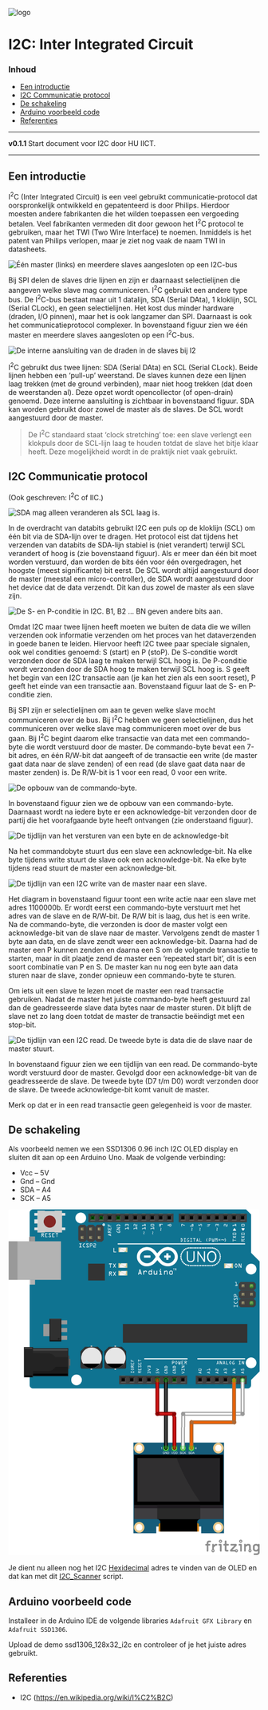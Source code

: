![logo](../I2C/img/I²C_bus_logo.svg) [](logo-id)

# I2C: Inter Integrated Circuit[](title-id) <!-- omit in toc -->

### Inhoud[](toc-id) <!-- omit in toc -->

- [Een introductie](#een-introductie)
- [I2C Communicatie protocol](#i2c-communicatie-protocol)
- [De schakeling](#de-schakeling)
- [Arduino voorbeeld code](#arduino-voorbeeld-code)
- [Referenties](#referenties)

---

**v0.1.1 [](version-id)** Start document voor I2C door HU IICT[](author-id).

---

## Een introductie

I<sup>2</sup>C (Inter Integrated Circuit) is een veel gebruikt communicatie-protocol dat oorspronkelijk ontwikkeld en gepatenteerd is door Philips. Hierdoor moesten andere fabrikanten die het wilden toepassen een vergoeding betalen. Veel fabrikanten vermeden dit door gewoon het I<sup>2</sup>C protocol te gebruiken, maar het TWI (Two Wire Interface) te noemen. Inmiddels is het patent van Philips verlopen, maar je ziet nog vaak de naam TWI in datasheets.

![Één master (links) en meerdere slaves aangesloten op een I<sup>2</sup>C-bus](../I2C/img/I2C_master_with_slaves.png)

Bij SPI delen de slaves drie lijnen en zijn er daarnaast selectielijnen die aangeven welke slave mag communiceren. I<sup>2</sup>C gebruikt een andere type bus. De I<sup>2</sup>C-bus bestaat maar uit 1 datalijn, SDA (Serial DAta), 1 kloklijn, SCL (Serial CLock), en geen selectielijnen. Het kost dus minder hardware (draden, I/O pinnen), maar het is ook langzamer dan SPI. Daarnaast is ook het communicatieprotocol complexer. In bovenstaand figuur zien we één master en meerdere slaves aangesloten op een I<sup>2</sup>C-bus.

![De interne aansluiting van de draden in de slaves bij I<sup>2</sup>](../I2C/img/I2C_intern.png)

I<sup>2</sup>C gebruikt dus twee lijnen: SDA (Serial DAta) en SCL (Serial CLock). Beide lijnen hebben een ‘pull-up’ weerstand. De slaves kunnen deze een lijnen laag trekken (met de ground verbinden), maar niet hoog trekken (dat doen de weerstanden al). Deze opzet wordt opencollector (of open-drain) genoemd. Deze interne aansluiting is zichtbaar in bovenstaand figuur. SDA kan worden gebruikt door zowel de master als de slaves. De SCL wordt aangestuurd door de master.

> De I<sup>2</sup>C standaard staat ‘clock stretching’ toe: een slave verlengt een klokpuls door de SCL-lijn laag te houden totdat de slave het bitje klaar heeft. Deze mogelijkheid wordt in de praktijk niet vaak gebruikt.

## I2C Communicatie protocol

(Ook geschreven: I<sup>2</sup>C of IIC.)

![SDA mag alleen veranderen als SCL laag is.](../I2C/img/SDA_SCL.png)

In de overdracht van databits gebruikt I2C een puls op de kloklijn (SCL) om één bit via de SDA-lijn over te dragen. Het protocol eist dat tijdens het verzenden van databits de SDA-lijn stabiel is (niet verandert) terwijl SCL verandert of hoog is (zie bovenstaand figuur). Als er meer dan één bit moet worden verstuurd, dan worden de bits één voor één overgedragen, het hoogste (meest significante) bit eerst. De SCL wordt altijd aangestuurd door de master (meestal een micro-controller), de SDA wordt aangestuurd door het device dat de data verzendt. Dit kan dus zowel de master als een slave zijn.

![De S- en P-conditie in I<sup>2</sup>C. B<sub>1</sub>, B<sub>2</sub> ... B<sub>N</sub> geven andere bits aan.](../I2C/img/S_P_contities.png)

Omdat I2C maar twee lijnen heeft moeten we buiten de data die we willen verzenden ook informatie verzenden om het proces van het dataverzenden in goede banen te leiden. Hiervoor heeft I2C twee paar speciale signalen, ook wel condities genoemd: S (start) en P (stoP). De S-conditie wordt verzonden door de SDA laag te maken terwijl SCL hoog is. De P-conditie wordt verzonden door de SDA hoog te maken terwijl SCL hoog is. S geeft het begin van een I2C transactie aan (je kan het zien als een soort reset), P geeft het einde van een transactie aan. Bovenstaand figuur laat de S- en P-conditie zien.

Bij SPI zijn er selectielijnen om aan te geven welke slave mocht communiceren over de bus. Bij I<sup>2</sup>C hebben we geen selectielijnen, dus het communiceren over welke slave mag communiceren moet over de bus gaan. Bij I<sup>2</sup>C begint daarom elke transactie van data met een commando-byte die wordt verstuurd door de master. De commando-byte bevat een 7-bit adres, en één R/W-bit dat aangeeft of de transactie een write (de master gaat data naar de slave zenden) of een read (de slave gaat data naar de master zenden) is. De R/W-bit is 1 voor een read, 0 voor een write.

![De opbouw van de commando-byte.](../I2C/img/commando_byte.png)

In bovenstaand figuur zien we de opbouw van een commando-byte. Daarnaast wordt na iedere byte er een acknowledge-bit verzonden door de partij die het voorafgaande byte heeft ontvangen (zie onderstaand figuur).

![De tijdlijn van het versturen van een byte en de acknowledge-bit](../I2C/img/I2C_tijdlijn.png)

Na het commandobyte stuurt dus een slave een acknowledge-bit. Na elke byte tijdens write stuurt de slave ook een acknowledge-bit. Na elke byte tijdens read stuurt de master een acknowledge-bit.

![De tijdlijn van een I<sup>2</sup>C write van de master naar een slave.](../I2C/img/I2C_diagram.png)

Het diagram in bovenstaand figuur toont een write actie naar een slave met adres 1100000b. Er wordt eerst een commando-byte verstuurt met het adres van de slave en de R/W-bit. De R/W bit is laag, dus het is een write. Na de commando-byte, die verzonden is door de master volgt een acknowledge-bit van de slave naar de master. Vervolgens zendt de master 1 byte aan data, en de slave zendt weer een acknowledge-bit. Daarna had de master een P kunnen zenden en daarna een S om de volgende transactie te starten, maar in dit plaatje zend de master een ‘repeated start bit’, dit is een soort combinatie van P en S. De master kan nu nog een byte aan data sturen naar de slave, zonder opnieuw een commando-byte te sturen.

Om iets uit een slave te lezen moet de master een read transactie gebruiken. Nadat de master het juiste commando-byte heeft gestuurd zal dan de geadresseerde slave data bytes naar de master sturen. Dit blijft de slave net zo lang doen totdat de master de transactie beëindigt met een stop-bit.

![De tijdlijn van een I<sup>2</sup>C read. De tweede byte is data die de slave naar de master stuurt.](../I2C/img/I2C_read.png)

In bovenstaand figuur zien we een tijdlijn van een read. De commando-byte wordt verstuurd door de master. Gevolgd door een acknowledge-bit van de geadresseerde de slave. De tweede byte (D7 t/m D0) wordt verzonden door de slave. De tweede acknowledge-bit komt vanuit de master.

Merk op dat er in een read transactie geen gelegenheid is voor de master.

## De schakeling

Als voorbeeld nemen we een SSD1306 0.96 inch I2C OLED display en sluiten dit aan op een Arduino Uno. Maak de volgende verbinding:

- Vcc – 5V
- Gnd – Gnd
- SDA – A4
- SCK – A5

![SSD1306 0.96 inch I2C OLED](./img/SSD1306_bb.png)

Je dient nu alleen nog het I2C [Hexidecimal](../../../software/getalsysteem/README.md) adres te vinden van de OLED en dat kan met dit [I2C_Scanner](./files/I2C_scanner/I2C_scanner.ino) script.

## Arduino voorbeeld code

Installeer in de Arduino IDE de volgende libraries `Adafruit GFX Library` en `Adafruit SSD1306`.

Upload de demo ssd1306_128x32_i2c en controleer of je het juiste adres gebruikt.

## Referenties

- I2C (<https://en.wikipedia.org/wiki/I%C2%B2C>)

